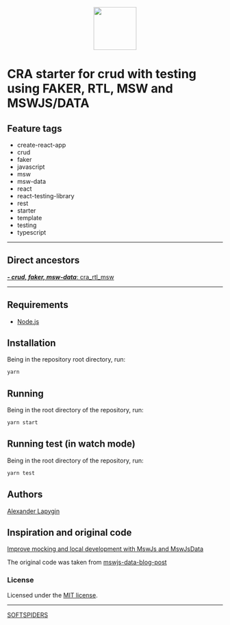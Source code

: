 <div align="center">
    <a href="https://github.com/softspiders/softspiders">
      <img src="https://avatars.githubusercontent.com/u/47006425?v=4"width="100" height="100"/>
    </a>
</div>

# CRA starter for crud with testing using FAKER, RTL, MSW and MSWJS/DATA

## Feature tags

- create-react-app
- crud
- faker
- javascript
- msw
- msw-data
- react
- react-testing-library
- rest
- starter
- template
- testing
- typescript

---

## Direct ancestors

[***- crud, faker, msw-data***: cra_rtl_msw](https://github.com/AlexanderLapygin/cra_rtl_msw)

---

## Requirements

* [Node.js](https://nodejs.org/en/download/package-manager/)

## Installation

Being in the repository root directory, run:

```sh
yarn
```

## Running

Being in the root directory of the repository, run:

```sh
yarn start
```

## Running test (in watch mode)

Being in the root directory of the repository, run:

```sh
yarn test
```

## Authors

[Alexander Lapygin](https://github.com/AlexanderLapygin)

## Inspiration and original code

[Improve mocking and local development with MswJs and MswJsData](https://medium.com/@alexpagnotta/improve-mocking-and-local-development-with-mswjs-and-mswjsdata-deddcae15585)

The original code was taken from [mswjs-data-blog-post](https://github.com/AlexPagnotta/mswjs-data-blog-post)

### License

Licensed under the [MIT license](./LICENSE).

---

[SOFTSPIDERS](https://github.com/softspiders/softspiders)
